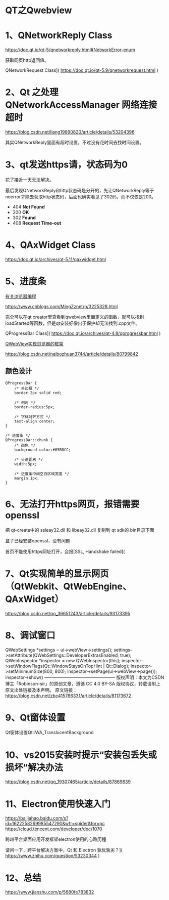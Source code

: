# QT之Qwebview

# 1、QNetworkReply Class

 https://doc.qt.io/qt-5/qnetworkreply.html#NetworkError-enum 

获取网页http返回值。

QNetworkRequest Class]( https://doc.qt.io/qt-5.9/qnetworkrequest.html )

# 2、Qt 之处理 QNetworkAccessManager 网络连接超时

 https://blog.csdn.net/liang19890820/article/details/53204396 

其实QNetworkReply里面有超时设置，不过没有花时间去找时间设置。

# 3、qt发送https请，状态码为0

花了接近一天无法解决。

最后发现QNetworkReply和http状态码是分开的，先让QNetworkReply等于noerror才能去获取http状态码，后面也确实看见了302码，而不仅仅是200。

- 404 **Not Found** 
- 200 **OK** 
- 302 **Found** 
- 408 **Request Time-out** 



# 4、QAxWidget Class

 https://doc.qt.io/archives/qt-5.11/qaxwidget.html 

# 5、进度条

[有关浏览器编程]( https://wenku.baidu.com/view/002c5e74551810a6f52486c5.html )

 https://www.cnblogs.com/MingZznet/p/3225328.html 

完全可以在qt creator里查看到qwebview里面定义的函数，就可以找到loadStarted等函数，但是qt安装好像出于保护却无法找到.cpp文件。

QProgressBar Class]( https://doc.qt.io/archives/qt-4.8/qprogressbar.html )

[QWebView实现浏览器的框架]( https://blog.csdn.net/hpu11/article/details/79621522 )

 https://blog.csdn.net/naibozhuan3744/article/details/80799842 

## 颜色设计

```
QProgressBar {
	/* 外边框 */
	border:2px solid red;
	
	/* 倒角 */
	border-radius:5px;
	
	/* 字体对齐方式 */
	text-align:center;
}

/* 进度条 */
QProgressBar::chunk {
	/* 颜色 */
	background-color:#05B8CC;
	
	/* 步进距离 */
	width:5px;
	
	/* 进度条中间空白区域宽度 */
	margin:1px;
}
```



# 6、无法打开https网页，报错需要openssl

把 qt-create中的 ssleay32.dll 和 libeay32.dll 复制到 qt sdk的 bin目录下面

盒子已经安装openssl，没有问题

首页不能使用https网址打开，会报[SSL, Handshake failed](

# 7、Qt实现简单的显示网页（QtWebkit、QtWebEngine、QAxWidget）

 https://blog.csdn.net/qq_36651243/article/details/93173395 



# 8、调试窗口

QWebSettings *settings = ui->webView->settings();
settings->setAttribute(QWebSettings::DeveloperExtrasEnabled, true);
QWebInspector *inspector = new QWebInspector(this);
inspector->setWindowFlags(Qt::WindowStaysOnTopHint | Qt::Dialog);
inspector->setMinimumSize(800, 800);
inspector->setPage(ui->webView->page());
inspector->show()
————————————————
版权声明：本文为CSDN博主「Robinson-sir」的原创文章，遵循 CC 4.0 BY-SA 版权协议，转载请附上原文出处链接及本声明。
原文链接：https://blog.csdn.net/zbc415766331/article/details/81173672



# 9、Qt窗体设置

Qt窗体设置Qt::WA_TranslucentBackground



# 10、vs2015安装时提示“安装包丢失或损坏”解决办法
https://blog.csdn.net/qq_19307465/article/details/87869639


# 11、Electron使用快速入门
 https://baijiahao.baidu.com/s?id=1622258269985547290&wfr=spider&for=pc 
 https://cloud.tencent.com/developer/doc/1070 

跨越平台桌面应用开发框架electron使用的心路历程

请问一下，跨平台解决方案中，Qt 和 Electron 孰优孰劣？]( https://www.zhihu.com/question/53230344 )

# 12、总结

 https://www.jianshu.com/p/5680fe783832 